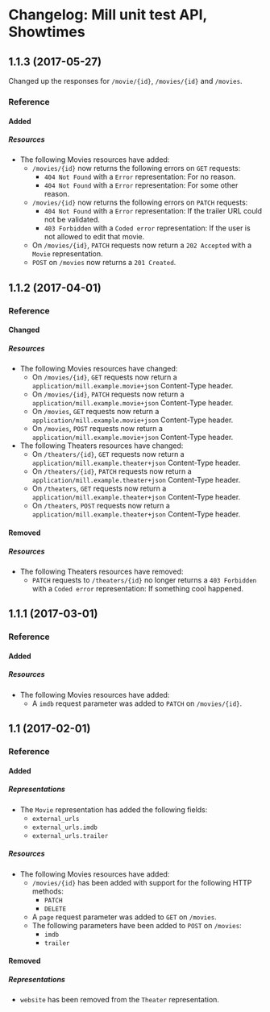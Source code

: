 # Changelog: Mill unit test API, Showtimes

## 1.1.3 (2017-05-27)
Changed up the responses for `/movie/{id}`, `/movies/{id}` and `/movies`.

### Reference
#### Added
##### Resources
- The following Movies resources have added:
    - `/movies/{id}` now returns the following errors on `GET` requests:
        - `404 Not Found` with a `Error` representation: For no reason.
        - `404 Not Found` with a `Error` representation: For some other reason.
    - `/movies/{id}` now returns the following errors on `PATCH` requests:
        - `404 Not Found` with a `Error` representation: If the trailer URL could not be validated.
        - `403 Forbidden` with a `Coded error` representation: If the user is not allowed to edit that movie.
    - On `/movies/{id}`, `PATCH` requests now return a `202 Accepted` with a `Movie` representation.
    - `POST` on `/movies` now returns a `201 Created`.

## 1.1.2 (2017-04-01)
### Reference
#### Changed
##### Resources
- The following Movies resources have changed:
    - On `/movies/{id}`, `GET` requests now return a `application/mill.example.movie+json` Content-Type header.
    - On `/movies/{id}`, `PATCH` requests now return a `application/mill.example.movie+json` Content-Type header.
    - On `/movies`, `GET` requests now return a `application/mill.example.movie+json` Content-Type header.
    - On `/movies`, `POST` requests now return a `application/mill.example.movie+json` Content-Type header.
- The following Theaters resources have changed:
    - On `/theaters/{id}`, `GET` requests now return a `application/mill.example.theater+json` Content-Type header.
    - On `/theaters/{id}`, `PATCH` requests now return a `application/mill.example.theater+json` Content-Type header.
    - On `/theaters`, `GET` requests now return a `application/mill.example.theater+json` Content-Type header.
    - On `/theaters`, `POST` requests now return a `application/mill.example.theater+json` Content-Type header.

#### Removed
##### Resources
- The following Theaters resources have removed:
    - `PATCH` requests to `/theaters/{id}` no longer returns a `403 Forbidden` with a `Coded error` representation: If something cool happened.

## 1.1.1 (2017-03-01)
### Reference
#### Added
##### Resources
- The following Movies resources have added:
    - A `imdb` request parameter was added to `PATCH` on `/movies/{id}`.

## 1.1 (2017-02-01)
### Reference
#### Added
##### Representations
- The `Movie` representation has added the following fields:
    - `external_urls`
    - `external_urls.imdb`
    - `external_urls.trailer`

##### Resources
- The following Movies resources have added:
    - `/movies/{id}` has been added with support for the following HTTP methods:
        - `PATCH`
        - `DELETE`
    - A `page` request parameter was added to `GET` on `/movies`.
    - The following parameters have been added to `POST` on `/movies`:
        - `imdb`
        - `trailer`

#### Removed
##### Representations
- `website` has been removed from the `Theater` representation.